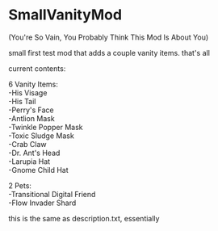 # SmallVanityMod
(You're So Vain, You Probably Think This Mod Is About You)

small first test mod that adds a couple vanity items. that's all

current contents:

6 Vanity Items:<br>
-His Visage<br>
-His Tail<br>
-Perry's Face<br>
-Antlion Mask<br>
-Twinkle Popper Mask<br>
-Toxic Sludge Mask<br>
-Crab Claw<br>
-Dr. Ant's Head<br>
-Larupia Hat<br>
-Gnome Child Hat<br>

2 Pets:<br>
-Transitional Digital Friend<br>
-Flow Invader Shard

this is the same as description.txt, essentially
